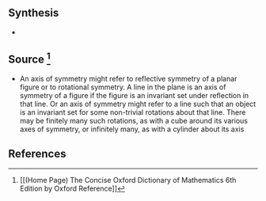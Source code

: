 ## Synthesis
- 
## Source [^1]
- An axis of symmetry might refer to reflective symmetry of a planar figure or to rotational symmetry. A line in the plane is an axis of symmetry of a figure if the figure is an invariant set under reflection in that line. Or an axis of symmetry might refer to a line such that an object is an invariant set for some non-trivial rotations about that line. There may be finitely many such rotations, as with a cube around its various axes of symmetry, or infinitely many, as with a cylinder about its axis
## References

[^1]: [[(Home Page) The Concise Oxford Dictionary of Mathematics 6th Edition by Oxford Reference]]